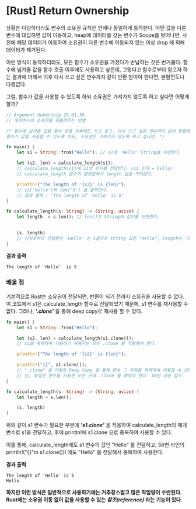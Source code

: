 [Rust] Return Ownership
===

상황은 다양하더라도 변수의 소유권 규칙은 언제나 동일하게 동작한다. 어떤 값을 다른 변수에 대입하면 값이 이동하고, heap에 데이터를 갖는 변수가 Scope를 벗어나면, 사전에 해당 데이터가 이동하여 소유권이 다른 변수에 이동되지 않는 이상 drop 에 의해 데이터가 제거된다.

이런 방식이 동작하더라도, 모든 함수가 소유권을 가졌다가 반납하는 것은 번거롭다. 함수에 넘겨줄 값을 함수 호출 이후에도 사용하고 싶은데, 그렇다고 함수로부터 얻고자 하는 결과에 더해서 이후 다시 쓰고 싶은 변수까지 같이 반환 받아야 한다면, 본말전도나 다름없다.

그럼, 함수가 값을 사용할 수 있도록 하되 소유권은 가져가지 않도록 하고 싶다면 어떻게 할까?

```rust
// Argument Ownership 25.01.30
// 매개변수의 소유권을 되돌려주는 방법

/* 함수에 넘겨줄 값을 함수 호출 이후에도 쓰고 싶고, 다시 쓰고 싶은 변수까지 같이 반환해야 한다면 복잡해진다.
함수가 값을 사용할 수 있도록 하되, 소유권은 가져가지 않도록 하고 싶다면. */

fn main() {
    let s1 = String::from("Hello"); // s1에 'Hello' String을 저장한다.

    let (s2, len) = calculate_length(s1);
    // calculate_length(s1)에 s1의 인자를 전달한다. (s1 인자 = hello)
    // calculate_length 함수의 결괏값에서 length 값을 가져온다.

    println!("The length of '{s2}' is {len}");
    // s2('hello')와 len('5') 을 출력한다.
    // 결과 출력 : "The length of 'Hello' is 5"
}

fn calculate_length(s: String) -> (String, usize) {
    let length  = s.len(); // len()은 String의 길이를 반환한다.
    

    (s, length)
    // 인자로부터 전달받은 'Hello' 는 5글자로 string 값은 "Hello", length는 '5글자' 를 반환한다.
}
```

**결과 출력**

```
The length of 'Hello'  is 5
```

### 배울 점
기본적으로 Rust는 소유권이 전달되면, 반환이 되기 전까지 소유권을 사용할 수 없다.
이 코드에서 s1은 calculate_length 함수로 전달되었기 때문에, s1 변수를 재사용할 수 없다.
그러나, ***'.clone'*** 을 통해 deep copy로 재사용 할 수 있다.

```rust
fn main() {
    let s1 = String::from("Hello");

    let (s2, len) = calculate_length(s1.clone());
    // s1을 복제하여 사용하기 위해서는 모두 .clone 을 적용해야 한다.

    println!("The length of '{s2}' is {len}");

    println!("{}", s1.clone());
    // ".clone" 을 이용한 Deep Copy 를 통해 변수 그 자체를 복제하여 이용할 수 있다.
    // 단, 동일한 변수를 사용한 모든 곳에 .clone 을 해줘야 한다. 10번 라인 참조.
}

fn calculate_length(s: String) -> (String, usize) {
    let length = s.len();

    (s, length)
}
```

위와 같이 s1 변수가 필요한 부분에 ***'s1.clone'*** 을 적용하여 calculate_length의 매개변수로 s1을 전달하고, 후에 println!에 s1.clone 으로 중복하여 사용할 수 있다.

이를 통해, calculate_length에도 s1 변수의 값인 "Hello" 를 전달하고, 56번 라인의 println!("{}"m s1.clone())l 에도 "Hello" 를 전달해서 중복하여 사용한다.

**결과 출력**

```
The length of 'Hello' is 5
Hello
```
**하지만 이런 방식은 일반적으로 사용하기에는 거추장스럽고 많은 작업량이 수반된다. Rust에는 소유권 이동 없이 값을 사용할 수 있는 ***참조(reference)*** 라는 기능이 있다.**
